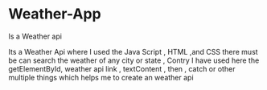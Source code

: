 # Weather-App
Is a Weather api

Its a Weather Api where I used the Java Script , HTML ,and CSS 
there must be can search the weather of any city or state , Contry
I have used here the getElementById, weather api link , textContent , then , catch or other multiple things 
which helps me to create an weather api
